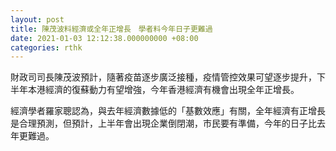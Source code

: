 ```yaml
---
layout: post
title: 陳茂波料經濟或全年正增長　學者料今年日子更難過
date: 2021-01-03 12:12:38.000000000 +08:00
categories: rthk
---
```


財政司司長陳茂波預計，隨著疫苗逐步廣泛接種，疫情管控效果可望逐步提升，下半年本港經濟的復蘇動力有望增強，今年香港經濟有機會出現全年正增長。

經濟學者羅家聰認為，與去年經濟數據低的「基數效應」有關，全年經濟有正增長是合理預測，但預計，上半年會出現企業倒閉潮，市民要有準備，今年的日子比去年更難過。
